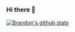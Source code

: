 ### Hi there 👋
[![Brandon's github stats](https://github-readme-stats.vercel.app/api?username=BrandonArmand)](https://github.com/anuraghazra/github-readme-stats)

<!--
**BrandonArmand/BrandonArmand** is a ✨ _special_ ✨ repository because its `README.md` (this file) appears on your GitHub profile.

Here are some ideas to get you started:

- 🔭 I’m currently working on ...
- 🌱 I’m currently learning ...
- 👯 I’m looking to collaborate on ...
- 🤔 I’m looking for help with ...
- 💬 Ask me about ...
- 📫 How to reach me: ...
- 😄 Pronouns: ...
- ⚡ Fun fact: ...
-->
